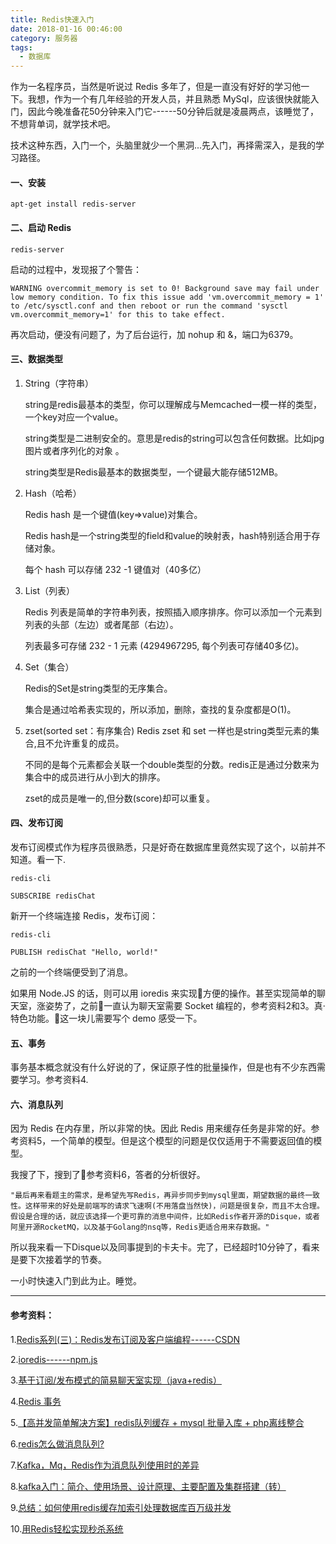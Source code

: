 ```yaml
---
title: Redis快速入门
date: 2018-01-16 00:46:00
category: 服务器
tags:
  - 数据库
---
```


作为一名程序员，当然是听说过 Redis 多年了，但是一直没有好好的学习他一下。我想，作为一个有几年经验的开发人员，并且熟悉 MySql，应该很快就能入门，因此今晚准备花50分钟来入门它------50分钟后就是凌晨两点，该睡觉了，不想背单词，就学技术吧。

技术这种东西，入门一个，头脑里就少一个黑洞...先入门，再择需深入，是我的学习路径。

<!--more-->

#### 一、安装

```shell
apt-get install redis-server
```

#### 二、启动 Redis

```shell
redis-server
```
启动的过程中，发现报了个警告：
```shell
WARNING overcommit_memory is set to 0! Background save may fail under low memory condition. To fix this issue add 'vm.overcommit_memory = 1' to /etc/sysctl.conf and then reboot or run the command 'sysctl vm.overcommit_memory=1' for this to take effect.
```

再次启动，便没有问题了，为了后台运行，加 nohup 和 &，端口为6379。

#### 三、数据类型

1. String（字符串）

    string是redis最基本的类型，你可以理解成与Memcached一模一样的类型，一个key对应一个value。

    string类型是二进制安全的。意思是redis的string可以包含任何数据。比如jpg图片或者序列化的对象 。

    string类型是Redis最基本的数据类型，一个键最大能存储512MB。

2. Hash（哈希）

    Redis hash 是一个键值(key=>value)对集合。

    Redis hash是一个string类型的field和value的映射表，hash特别适合用于存储对象。

    每个 hash 可以存储 232 -1 键值对（40多亿）

3. List（列表）

    Redis 列表是简单的字符串列表，按照插入顺序排序。你可以添加一个元素到列表的头部（左边）或者尾部（右边）。

    列表最多可存储 232 - 1 元素 (4294967295, 每个列表可存储40多亿)。

4. Set（集合）

    Redis的Set是string类型的无序集合。
    
    集合是通过哈希表实现的，所以添加，删除，查找的复杂度都是O(1)。

5. zset(sorted set：有序集合)
    Redis zset 和 set 一样也是string类型元素的集合,且不允许重复的成员。

    不同的是每个元素都会关联一个double类型的分数。redis正是通过分数来为集合中的成员进行从小到大的排序。

    zset的成员是唯一的,但分数(score)却可以重复。

#### 四、发布订阅

发布订阅模式作为程序员很熟悉，只是好奇在数据库里竟然实现了这个，以前并不知道。看一下.

```shell
redis-cli

SUBSCRIBE redisChat

```

新开一个终端连接 Redis，发布订阅：

```shell
redis-cli

PUBLISH redisChat "Hello, world!"

```

之前的一个终端便受到了消息。

如果用 Node.JS 的话，则可以用 ioredis 来实现方便的操作。甚至实现简单的聊天室，涨姿势了，之前一直认为聊天室需要 Socket 编程的，参考资料2和3。真·特色功能。这一块儿需要写个 demo 感受一下。

#### 五、事务

事务基本概念就没有什么好说的了，保证原子性的批量操作，但是也有不少东西需要学习。参考资料4.

#### 六、消息队列

因为 Redis 在内存里，所以非常的快。因此 Redis 用来缓存任务是非常的好。参考资料5，一个简单的模型。但是这个模型的问题是仅仅适用于不需要返回值的模型。

我搜了下，搜到了参考资料6，答者的分析很好。

    "最后再来看题主的需求，是希望先写Redis，再异步同步到mysql里面，期望数据的最终一致性。这样带来的好处是前端写的请求飞速啊(不用落盘当然快)，问题是很复杂，而且不太合理。假设是合理的话，就应该选择一个更可靠的消息中间件，比如Redis作者开源的Disque，或者阿里开源RocketMQ，以及基于Golang的nsq等，Redis更适合用来存数据。"

所以我来看一下Disque以及同事提到的卡夫卡。完了，已经超时10分钟了，看来是要下次接着学的节奏。

一小时快速入门到此为止。睡觉。


---

#### 参考资料：

1.[Redis系列(三)：Redis发布订阅及客户端编程------CSDN](http://blog.csdn.net/guoduhua/article/details/55102403)

2.[ioredis------npm.js](https://www.npmjs.com/package/ioredis)

3.[基于订阅/发布模式的简易聊天室实现（java+redis）](http://blog.csdn.net/zfy1355/article/details/50963964)

4.[Redis 事务](http://www.runoob.com/redis/redis-transactions.html)

5.[【高并发简单解决方案】redis队列缓存 + mysql 批量入库 + php离线整合](https://segmentfault.com/a/1190000004136250)

6.[redis怎么做消息队列?](https://www.zhihu.com/question/20795043)

7.[Kafka，Mq，Redis作为消息队列使用时的差异](https://www.zhihu.com/question/43557507?sort=created)


8.[kafka入门：简介、使用场景、设计原理、主要配置及集群搭建（转）](https://www.cnblogs.com/likehua/p/3999538.html)

9.[总结：如何使用redis缓存加索引处理数据库百万级并发](https://www.cnblogs.com/fanwencong/p/5782860.html)

10.[用Redis轻松实现秒杀系统](http://blog.csdn.net/shendl/article/details/51092916)




